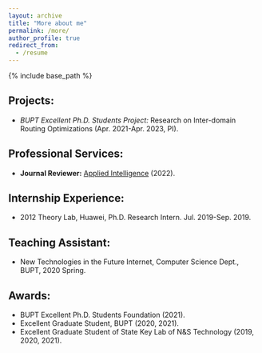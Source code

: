 ```yaml
---
layout: archive
title: "More about me"
permalink: /more/
author_profile: true
redirect_from:
  - /resume
---
```


{% include base_path %}

## Projects:
  - *BUPT Excellent Ph.D. Students Project:* Research on Inter-domain Routing Optimizations (Apr. 2021-Apr. 2023, PI).

## Professional Services:
  - **Journal Reviewer:** [Applied Intelligence](https://www.springer.com/journal/10489/) (2022).

## Internship Experience:
  - 2012 Theory Lab, Huawei, Ph.D. Research Intern. Jul. 2019-Sep. 2019.

## Teaching Assistant:
  - New Technologies in the Future Internet, Computer Science Dept., BUPT, 2020 Spring.
  
## Awards:
  - BUPT Excellent Ph.D. Students Foundation (2021).
  - Excellent Graduate Student, BUPT (2020, 2021).
  - Excellent Graduate Student of State Key Lab of N&S Technology (2019, 2020, 2021).
